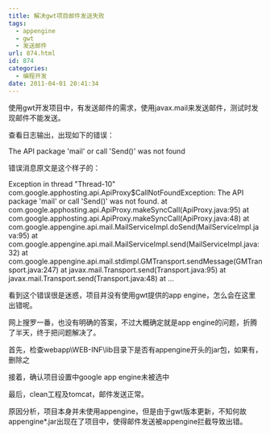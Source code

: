```yaml
---
title: 解决gwt项目邮件发送失败
tags:
  - appengine
  - gwt
  - 发送邮件
url: 874.html
id: 874
categories:
  - 编程开发
date: 2011-04-01 20:41:34
---
```


使用gwt开发项目中，有发送邮件的需求，使用javax.mail来发送邮件，测试时发现邮件不能发送。  

查看日志输出，出现如下的错误：  

The API package 'mail' or call 'Send()' was not found  

错误消息原文是这个样子的：  

Exception in thread "Thread-10" com.google.apphosting.api.ApiProxy$CallNotFoundException: The API package 'mail' or call 'Send()' was not found. at com.google.apphosting.api.ApiProxy.makeSyncCall(ApiProxy.java:95) at com.google.apphosting.api.ApiProxy.makeSyncCall(ApiProxy.java:48) at com.google.appengine.api.mail.MailServiceImpl.doSend(MailServiceImpl.java:95) at com.google.appengine.api.mail.MailServiceImpl.send(MailServiceImpl.java:32) at com.google.appengine.api.mail.stdimpl.GMTransport.sendMessage(GMTransport.java:247) at javax.mail.Transport.send(Transport.java:95) at javax.mail.Transport.send(Transport.java:48) at ...  

看到这个错误很是迷惑，项目并没有使用gwt提供的app engine，怎么会在这里出错呢。  

网上搜罗一番，也没有明确的答案，不过大概确定就是app engine的问题，折腾了半天，终于把问题解决了。  

首先，检查webapp\\WEB-INF\\lib目录下是否有appengine开头的jar包，如果有，删除之  

接着，确认项目设置中google app engine未被选中  

最后，clean工程及tomcat，邮件发送正常。  

原因分析，项目本身并未使用appengine，但是由于gwt版本更新，不知何故appengine*.jar出现在了项目中，使得邮件发送被appengine拦截导致出错。